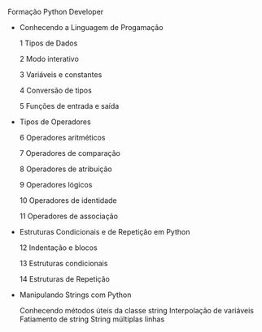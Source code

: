 Formação Python Developer

* Conhecendo a Linguagem de Progamação

    1 Tipos de Dados
  
    2 Modo interativo
  
    3 Variáveis e constantes
  
    4 Conversão de tipos
  
    5 Funções de entrada e saída

* Tipos de Operadores

    6 Operadores aritméticos
  
    7 Operadores de comparação
  
    8 Operadores de atribuição
  
    9 Operadores lógicos
  
    10 Operadores de identidade
  
    11 Operadores de associação

* Estruturas Condicionais e de Repetição em Python

    12 Indentação e blocos
  
    13 Estruturas condicionais
  
    14 Estruturas de Repetição
  
* Manipulando Strings com Python

    Conhecendo métodos úteis da classe string
    Interpolação de variáveis
    Fatiamento de string
    String múltiplas linhas










